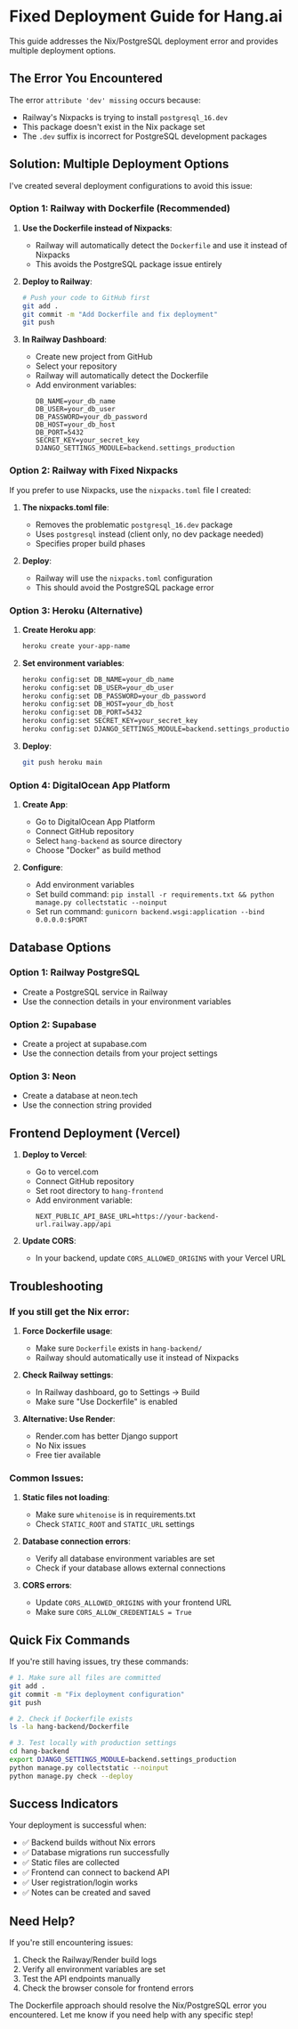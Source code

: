 # Fixed Deployment Guide for Hang.ai

This guide addresses the Nix/PostgreSQL deployment error and provides multiple deployment options.

## The Error You Encountered

The error `attribute 'dev' missing` occurs because:
- Railway's Nixpacks is trying to install `postgresql_16.dev`
- This package doesn't exist in the Nix package set
- The `.dev` suffix is incorrect for PostgreSQL development packages

## Solution: Multiple Deployment Options

I've created several deployment configurations to avoid this issue:

### Option 1: Railway with Dockerfile (Recommended)

1. **Use the Dockerfile instead of Nixpacks**:
   - Railway will automatically detect the `Dockerfile` and use it instead of Nixpacks
   - This avoids the PostgreSQL package issue entirely

2. **Deploy to Railway**:
   ```bash
   # Push your code to GitHub first
   git add .
   git commit -m "Add Dockerfile and fix deployment"
   git push
   ```

3. **In Railway Dashboard**:
   - Create new project from GitHub
   - Select your repository
   - Railway will automatically detect the Dockerfile
   - Add environment variables:
     ```
     DB_NAME=your_db_name
     DB_USER=your_db_user
     DB_PASSWORD=your_db_password
     DB_HOST=your_db_host
     DB_PORT=5432
     SECRET_KEY=your_secret_key
     DJANGO_SETTINGS_MODULE=backend.settings_production
     ```

### Option 2: Railway with Fixed Nixpacks

If you prefer to use Nixpacks, use the `nixpacks.toml` file I created:

1. **The nixpacks.toml file**:
   - Removes the problematic `postgresql_16.dev` package
   - Uses `postgresql` instead (client only, no dev package needed)
   - Specifies proper build phases

2. **Deploy**:
   - Railway will use the `nixpacks.toml` configuration
   - This should avoid the PostgreSQL package error

### Option 3: Heroku (Alternative)

1. **Create Heroku app**:
   ```bash
   heroku create your-app-name
   ```

2. **Set environment variables**:
   ```bash
   heroku config:set DB_NAME=your_db_name
   heroku config:set DB_USER=your_db_user
   heroku config:set DB_PASSWORD=your_db_password
   heroku config:set DB_HOST=your_db_host
   heroku config:set DB_PORT=5432
   heroku config:set SECRET_KEY=your_secret_key
   heroku config:set DJANGO_SETTINGS_MODULE=backend.settings_production
   ```

3. **Deploy**:
   ```bash
   git push heroku main
   ```

### Option 4: DigitalOcean App Platform

1. **Create App**:
   - Go to DigitalOcean App Platform
   - Connect GitHub repository
   - Select `hang-backend` as source directory
   - Choose "Docker" as build method

2. **Configure**:
   - Add environment variables
   - Set build command: `pip install -r requirements.txt && python manage.py collectstatic --noinput`
   - Set run command: `gunicorn backend.wsgi:application --bind 0.0.0.0:$PORT`

## Database Options

### Option 1: Railway PostgreSQL
- Create a PostgreSQL service in Railway
- Use the connection details in your environment variables

### Option 2: Supabase
- Create a project at supabase.com
- Use the connection details from your project settings

### Option 3: Neon
- Create a database at neon.tech
- Use the connection string provided

## Frontend Deployment (Vercel)

1. **Deploy to Vercel**:
   - Go to vercel.com
   - Connect GitHub repository
   - Set root directory to `hang-frontend`
   - Add environment variable:
     ```
     NEXT_PUBLIC_API_BASE_URL=https://your-backend-url.railway.app/api
     ```

2. **Update CORS**:
   - In your backend, update `CORS_ALLOWED_ORIGINS` with your Vercel URL

## Troubleshooting

### If you still get the Nix error:

1. **Force Dockerfile usage**:
   - Make sure `Dockerfile` exists in `hang-backend/`
   - Railway should automatically use it instead of Nixpacks

2. **Check Railway settings**:
   - In Railway dashboard, go to Settings → Build
   - Make sure "Use Dockerfile" is enabled

3. **Alternative: Use Render**:
   - Render.com has better Django support
   - No Nix issues
   - Free tier available

### Common Issues:

1. **Static files not loading**:
   - Make sure `whitenoise` is in requirements.txt
   - Check `STATIC_ROOT` and `STATIC_URL` settings

2. **Database connection errors**:
   - Verify all database environment variables are set
   - Check if your database allows external connections

3. **CORS errors**:
   - Update `CORS_ALLOWED_ORIGINS` with your frontend URL
   - Make sure `CORS_ALLOW_CREDENTIALS = True`

## Quick Fix Commands

If you're still having issues, try these commands:

```bash
# 1. Make sure all files are committed
git add .
git commit -m "Fix deployment configuration"
git push

# 2. Check if Dockerfile exists
ls -la hang-backend/Dockerfile

# 3. Test locally with production settings
cd hang-backend
export DJANGO_SETTINGS_MODULE=backend.settings_production
python manage.py collectstatic --noinput
python manage.py check --deploy
```

## Success Indicators

Your deployment is successful when:
- ✅ Backend builds without Nix errors
- ✅ Database migrations run successfully
- ✅ Static files are collected
- ✅ Frontend can connect to backend API
- ✅ User registration/login works
- ✅ Notes can be created and saved

## Need Help?

If you're still encountering issues:
1. Check the Railway/Render build logs
2. Verify all environment variables are set
3. Test the API endpoints manually
4. Check the browser console for frontend errors

The Dockerfile approach should resolve the Nix/PostgreSQL error you encountered. Let me know if you need help with any specific step!
